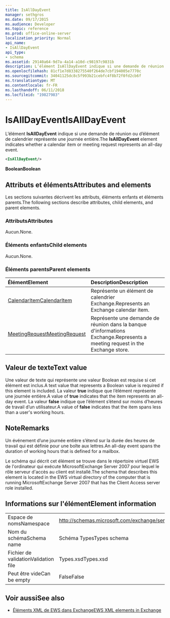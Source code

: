 ```yaml
---
title: IsAllDayEvent
manager: sethgros
ms.date: 09/17/2015
ms.audience: Developer
ms.topic: reference
ms.prod: office-online-server
localization_priority: Normal
api_name:
- IsAllDayEvent
api_type:
- schema
ms.assetid: 29140a64-9d7a-4a14-a10d-c98197c9831b
description: L’élément IsAllDayEvent indique si une demande de réunion ou d’élément de calendrier représente une journée entière.
ms.openlocfilehash: 81cf1e7d8338275540f264de7cbf194005e7770c
ms.sourcegitcommit: 34041125dc8c5f993b21cebfc4f8b72f0fd2cb6f
ms.translationtype: MT
ms.contentlocale: fr-FR
ms.lasthandoff: 06/11/2018
ms.locfileid: "19827983"
---
```

# <a name="isalldayevent"></a><span data-ttu-id="a4d64-103">IsAllDayEvent</span><span class="sxs-lookup"><span data-stu-id="a4d64-103">IsAllDayEvent</span></span>

<span data-ttu-id="a4d64-104">L’élément **IsAllDayEvent** indique si une demande de réunion ou d’élément de calendrier représente une journée entière.</span><span class="sxs-lookup"><span data-stu-id="a4d64-104">The **IsAllDayEvent** element indicates whether a calendar item or meeting request represents an all-day event.</span></span> 
  
```xml
<IsAllDayEvent/>
```

 <span data-ttu-id="a4d64-105">**Boolean**</span><span class="sxs-lookup"><span data-stu-id="a4d64-105">**Boolean**</span></span>
## <a name="attributes-and-elements"></a><span data-ttu-id="a4d64-106">Attributs et éléments</span><span class="sxs-lookup"><span data-stu-id="a4d64-106">Attributes and elements</span></span>

<span data-ttu-id="a4d64-107">Les sections suivantes décrivent les attributs, éléments enfants et éléments parents.</span><span class="sxs-lookup"><span data-stu-id="a4d64-107">The following sections describe attributes, child elements, and parent elements.</span></span>
  
### <a name="attributes"></a><span data-ttu-id="a4d64-108">Attributs</span><span class="sxs-lookup"><span data-stu-id="a4d64-108">Attributes</span></span>

<span data-ttu-id="a4d64-109">Aucun.</span><span class="sxs-lookup"><span data-stu-id="a4d64-109">None.</span></span>
  
### <a name="child-elements"></a><span data-ttu-id="a4d64-110">Éléments enfants</span><span class="sxs-lookup"><span data-stu-id="a4d64-110">Child elements</span></span>

<span data-ttu-id="a4d64-111">Aucun.</span><span class="sxs-lookup"><span data-stu-id="a4d64-111">None.</span></span>
  
### <a name="parent-elements"></a><span data-ttu-id="a4d64-112">Éléments parents</span><span class="sxs-lookup"><span data-stu-id="a4d64-112">Parent elements</span></span>

|<span data-ttu-id="a4d64-113">**Élément**</span><span class="sxs-lookup"><span data-stu-id="a4d64-113">**Element**</span></span>|<span data-ttu-id="a4d64-114">**Description**</span><span class="sxs-lookup"><span data-stu-id="a4d64-114">**Description**</span></span>|
|:-----|:-----|
|[<span data-ttu-id="a4d64-115">CalendarItem</span><span class="sxs-lookup"><span data-stu-id="a4d64-115">CalendarItem</span></span>](calendaritem.md) <br/> |<span data-ttu-id="a4d64-116">Représente un élément de calendrier Exchange.</span><span class="sxs-lookup"><span data-stu-id="a4d64-116">Represents an Exchange calendar item.</span></span>  <br/> |
|[<span data-ttu-id="a4d64-117">MeetingRequest</span><span class="sxs-lookup"><span data-stu-id="a4d64-117">MeetingRequest</span></span>](meetingrequest.md) <br/> |<span data-ttu-id="a4d64-118">Représente une demande de réunion dans la banque d'informations Exchange.</span><span class="sxs-lookup"><span data-stu-id="a4d64-118">Represents a meeting request in the Exchange store.</span></span>  <br/> |
   
## <a name="text-value"></a><span data-ttu-id="a4d64-119">Valeur de texte</span><span class="sxs-lookup"><span data-stu-id="a4d64-119">Text value</span></span>

<span data-ttu-id="a4d64-120">Une valeur de texte qui représente une valeur Boolean est requise si cet élément est inclus.</span><span class="sxs-lookup"><span data-stu-id="a4d64-120">A text value that represents a Boolean value is required if this element is included.</span></span> <span data-ttu-id="a4d64-121">La valeur **true** indique que l’élément représente une journée entière.</span><span class="sxs-lookup"><span data-stu-id="a4d64-121">A value of **true** indicates that the item represents an all-day event.</span></span> <span data-ttu-id="a4d64-122">La valeur **false** indique que l’élément s’étend sur moins d’heures de travail d’un utilisateur.</span><span class="sxs-lookup"><span data-stu-id="a4d64-122">A value of **false** indicates that the item spans less than a user's working hours.</span></span> 
  
## <a name="remarks"></a><span data-ttu-id="a4d64-123">Note</span><span class="sxs-lookup"><span data-stu-id="a4d64-123">Remarks</span></span>

<span data-ttu-id="a4d64-124">Un événement d’une journée entière s’étend sur la durée des heures de travail qui est définie pour une boîte aux lettres.</span><span class="sxs-lookup"><span data-stu-id="a4d64-124">An all-day event spans the duration of working hours that is defined for a mailbox.</span></span>
  
<span data-ttu-id="a4d64-125">Le schéma qui décrit cet élément se trouve dans le répertoire virtuel EWS de l'ordinateur qui exécute MicrosoftExchange Server 2007 pour lequel le rôle serveur d'accès au client est installé.</span><span class="sxs-lookup"><span data-stu-id="a4d64-125">The schema that describes this element is located in the EWS virtual directory of the computer that is running MicrosoftExchange Server 2007 that has the Client Access server role installed.</span></span>
  
## <a name="element-information"></a><span data-ttu-id="a4d64-126">Informations sur l'élément</span><span class="sxs-lookup"><span data-stu-id="a4d64-126">Element information</span></span>

|||
|:-----|:-----|
|<span data-ttu-id="a4d64-127">Espace de noms</span><span class="sxs-lookup"><span data-stu-id="a4d64-127">Namespace</span></span>  <br/> |http://schemas.microsoft.com/exchange/services/2006/types  <br/> |
|<span data-ttu-id="a4d64-128">Nom du schéma</span><span class="sxs-lookup"><span data-stu-id="a4d64-128">Schema name</span></span>  <br/> |<span data-ttu-id="a4d64-129">Schéma Types</span><span class="sxs-lookup"><span data-stu-id="a4d64-129">Types schema</span></span>  <br/> |
|<span data-ttu-id="a4d64-130">Fichier de validation</span><span class="sxs-lookup"><span data-stu-id="a4d64-130">Validation file</span></span>  <br/> |<span data-ttu-id="a4d64-131">Types.xsd</span><span class="sxs-lookup"><span data-stu-id="a4d64-131">Types.xsd</span></span>  <br/> |
|<span data-ttu-id="a4d64-132">Peut être vide</span><span class="sxs-lookup"><span data-stu-id="a4d64-132">Can be empty</span></span>  <br/> |<span data-ttu-id="a4d64-133">False</span><span class="sxs-lookup"><span data-stu-id="a4d64-133">False</span></span>  <br/> |
   
## <a name="see-also"></a><span data-ttu-id="a4d64-134">Voir aussi</span><span class="sxs-lookup"><span data-stu-id="a4d64-134">See also</span></span>



- [<span data-ttu-id="a4d64-135">Éléments XML de EWS dans Exchange</span><span class="sxs-lookup"><span data-stu-id="a4d64-135">EWS XML elements in Exchange</span></span>](ews-xml-elements-in-exchange.md)

